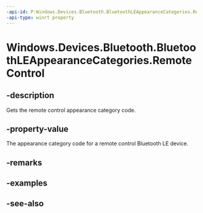 ```yaml
---
-api-id: P:Windows.Devices.Bluetooth.BluetoothLEAppearanceCategories.RemoteControl
-api-type: winrt property
---
```


<!-- Property syntax
public ushort RemoteControl { get; }
-->

# Windows.Devices.Bluetooth.BluetoothLEAppearanceCategories.RemoteControl

## -description
Gets the remote control appearance category code.

## -property-value
The appearance category code for a remote control Bluetooth LE device.

## -remarks

## -examples

## -see-also
